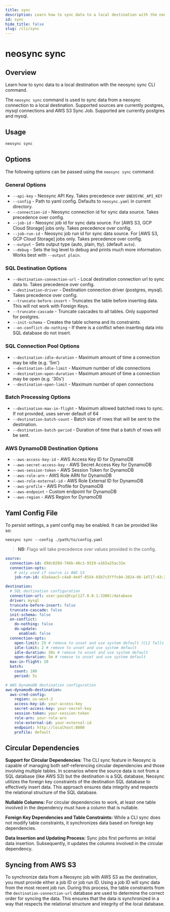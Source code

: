 ```yaml
---
title: sync
description: Learn how to sync data to a local destination with the neosync sync CLI command.
id: sync
hide_title: false
slug: /cli/sync
---
```


# neosync sync

## Overview

Learn how to sync data to a local destination with the neosync sync CLI command.

The `neosync sync` command is used to sync data from a neosync connection to a local destination.
Supported sources are currently postgres, mysql connections and AWS S3 Sync Job.
Supported are currently postgres and mysql.

## Usage

```bash
neosync sync
```

## Options

The following options can be passed using the `neosync sync` command:

### General Options
- `--api-key` - Neosync API Key. Takes precedence over `$NEOSYNC_API_KEY`
- `--config` - Path to yaml config. Defaults to `neosync.yaml` in current directory.
- `--connection-id` - Neosync connection id for sync data source. Takes precedence over config.
- `--job-id` - Neosync job id for sync data source. For [AWS S3, GCP Cloud Storage] jobs only. Takes precedence over config.
- `--job-run-id` - Neosync job run id for sync data source. For [AWS S3, GCP Cloud Storage] jobs only. Takes precedence over config.
- `--output` - Sets output type (auto, plain, tty). (default `auto`).
- `--debug` - Sets the log level to debug and prints much more information. Works best with `--output plain`.

### SQL Destination Options
- `--destination-connection-url` - Local destination connection url to sync data to. Takes precedence over config.
- `--destination-driver` - Destination connection driver (postgres, mysql). Takes precedence over config.
- `--truncate-before-insert` - Truncates the table before inserting data. This will not work with Foreign Keys.
- `--truncate-cascade` - Truncate cascades to all tables. Only supported for postgres.
- `--init-schema` - Creates the table schema and its constraints.
- `--on-conflict-do-nothing` - If there is a conflict when inserting data into SQL database do not insert.

### SQL Connection Pool Options
- `--destination-idle-duration` - Maximum amount of time a connection may be idle (e.g. '5m')
- `--destination-idle-limit` - Maximum number of idle connections
- `--destination-open-duration` - Maximum amount of time a connection may be open (e.g. '30s')
- `--destination-open-limit` - Maximum number of open connections

### Batch Processing Options
- `--destination-max-in-flight` - Maximum allowed batched rows to sync. If not provided, uses server default of 64
- `--destination-batch-count` - Batch size of rows that will be sent to the destination.
- `--destination-batch-period` - Duration of time that a batch of rows will be sent.

### AWS DynamoDB Destination Options
- `--aws-access-key-id` - AWS Access Key ID for DynamoDB
- `--aws-secret-access-key` - AWS Secret Access Key for DynamoDB
- `--aws-session-token` - AWS Session Token for DynamoDB
- `--aws-role-arn` - AWS Role ARN for DynamoDB
- `--aws-role-external-id` - AWS Role External ID for DynamoDB
- `--aws-profile` - AWS Profile for DynamoDB
- `--aws-endpoint` - Custom endpoint for DynamoDB
- `--aws-region` - AWS Region for DynamoDB

## Yaml Config File

To persist settings, a yaml config may be enabled. It can be provided like so:

```
neosync sync --config ./path/to/config.yaml
```

> **NB:** Flags will take precedence over values provided in the config.

```yaml
source:
  connection-id: d9dc020d-746b-48c1-9319-a165a25ac32e
  connection-opts:
    # only used if source is AWS S3
    job-run-id: 43a4aac5-c4a8-4e4f-8554-03b7c5fffc04-2024-06-14T17:43:24Z

destination:
  # SQL destination configuration
  connection-url: user:pass@tcp(127.0.0.1:3306)/database
  driver: mysql
  truncate-before-insert: false
  truncate-cascade: false
  init-schema: false
  on-conflict:
    do-nothing: false
    do-update:
      enabled: false
  connection-opts:
    open-limit: 25 # remove to unset and use system default (CLI falls back to default of 25 if not provided)
    idle-limit: 2 # remove to unset and use system default
    idle-duration: 30s # remove to unset and use system default
    open-duration: 5m # remove to unset and use system default
  max-in-flight: 10
  batch:
    count: 100
    period: 5s

# AWS DynamoDB destination configuration
aws-dynamodb-destination:
  aws-cred-config:
    region: us-west-2
    access-key-id: your-access-key
    secret-access-key: your-secret-key
    session-token: your-session-token
    role-arn: your-role-arn
    role-external-id: your-external-id
    endpoint: http://localhost:8000
    profile: default
```

## Circular Dependencies

**Support for Circular Dependencies**: The CLI sync feature in Neosync is capable of managing both self-referencing circular dependencies and those involving multiple tables.
In scenarios where the source data is not from a SQL database (like AWS S3) but the destination is a SQL database, Neosync utilizes the foreign key constraints of the destination
SQL database to effectively insert data. This approach ensures data integrity and respects the relational structure of the SQL database.

**Nullable Columns:** For circular dependencies to work, at least one table involved in the dependency must have a column that is nullable.

**Foreign Key Dependencies and Table Constraints:** While a CLI sync does not modify table constraints, it synchronizes data based on foreign key dependencies.

**Data Insertion and Updating Process:** Sync jobs first performs an initial data insertion. Subsequently, it updates the columns involved in the circular dependency.

## Syncing from AWS S3

To synchronize data from a Neosync job with AWS S3 as the destination, you must provide either a job ID or job run ID. Using a job ID will sync data from the most recent job run.
During this process, the table constraints from the `destination-connection-url` database are used to determine the correct order for syncing the data. This ensures that the data is
synchronized in a way that respects the relational structure and integrity of the local database.
